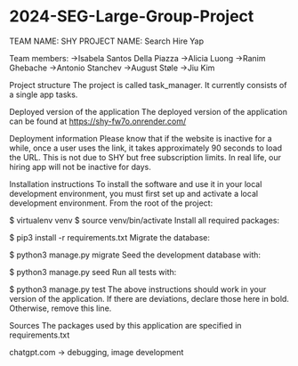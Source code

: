 # 2024-SEG-Large-Group-Project
TEAM NAME: SHY
PROJECT NAME: Search Hire Yap

Team members:
->Isabela Santos Della Piazza
->Alicia Luong
->Ranim Ghebache
->Antonio Stanchev
->August Støle
->Jiu Kim

Project structure
The project is called task_manager. It currently consists of a single app tasks.

Deployed version of the application
The deployed version of the application can be found at https://shy-fw7o.onrender.com/

Deployment information 
Please know that if the website is inactive for a while, once a user uses the link, it takes approximately 90 seconds to load the URL. This is not due to SHY but free subscription limits. In real life, our hiring app will not be inactive for days. 

Installation instructions
To install the software and use it in your local development environment, you must first set up and activate a local development environment. From the root of the project:

$ virtualenv venv
$ source venv/bin/activate
Install all required packages:

$ pip3 install -r requirements.txt
Migrate the database:

$ python3 manage.py migrate
Seed the development database with:

$ python3 manage.py seed
Run all tests with:

$ python3 manage.py test
The above instructions should work in your version of the application. If there are deviations, declare those here in bold. Otherwise, remove this line.

Sources
The packages used by this application are specified in requirements.txt 

chatgpt.com -> debugging, image development 

